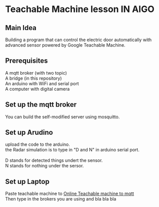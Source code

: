 # Teachable Machine lesson IN AIGO

## Main Idea

Building a program that can control the electric door automatically with advanced sensor powered by Google Teachable Machine.

## Prerequisites

A mqtt broker (with two topic) </br>
A bridge (in this repository)</br>
An arduino with WiFi and serial port</br>
A computer with digital camera 

## Set up the mqtt broker
You can build the self-modified server using mosquitto.</br>

## Set up Arudino
upload the code to the arduino.<br>
the Radar simulation is to type in "D and N" in arduino serial port.<br><br>
D stands for detected things undert the sensor.<br>
N stands for nothing under the sersor. 

## Set up Laptop
Paste teachable machine to
[Online Teachable machine to mqtt](https://yisrealhung.github.io/tm2mqttdata/Index-image.html)<br>
Then type in the brokers you are using and bla bla bla